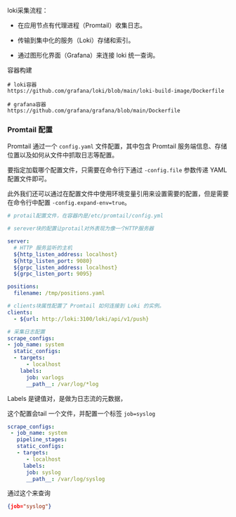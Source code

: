 

loki采集流程：



- 在应用节点有代理进程（Promtail）收集日志。

- 传输到集中化的服务（Loki）存储和索引。
- 通过图形化界面（Grafana）来连接 loki 统一查询。





容器构建

```shell
# loki容器
https://github.com/grafana/loki/blob/main/loki-build-image/Dockerfile

# grafana容器
https://github.com/grafana/grafana/blob/main/Dockerfile
```







### Promtail 配置

Promtail 通过一个 `config.yaml` 文件配置，其中包含 Promtail 服务端信息、存储位置以及如何从文件中抓取日志等配置。

要指定加载哪个配置文件，只需要在命令行下通过 `-config.file` 参数传递 YAML 配置文件即可。

此外我们还可以通过在配置文件中使用环境变量引用来设置需要的配置，但是需要在命令行中配置 `-config.expand-env=true`。



```yaml
# protail配置文件，在容器内是/etc/promtail/config.yml

# serever块的配置让protail对外表现为像一个HTTP服务器

server:
  # HTTP 服务监听的主机
  ${http_listen_address: localhost}
  ${http_listen_port: 9080}
  ${grpc_listen_address: localhost}
  ${grpc_listen_port: 9095}

positions:
  filename: /tmp/positions.yaml

# clients块属性配置了 Promtail 如何连接到 Loki 的实例。
clients:
  - ${url: http://loki:3100/loki/api/v1/push}

# 采集日志配置
scrape_configs:
- job_name: system
  static_configs:
  - targets:
      - localhost
    labels:
      job: varlogs
      __path__: /var/log/*log
```



































Labels 是键值对，是做为日志流的元数据，



这个配置会tail 一个文件，并配置一个标签 `job=syslog` 

```yaml
scrape_configs:
 - job_name: system
   pipeline_stages:
   static_configs:
   - targets:
      - localhost
     labels:
      job: syslog
      __path__: /var/log/syslog
```



通过这个来查询

```json
{job="syslog"}
```